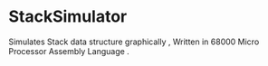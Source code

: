 StackSimulator
==============

Simulates Stack data structure graphically , Written in 68000 Micro Processor Assembly Language .
